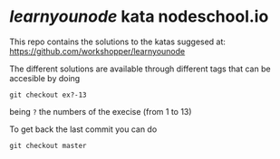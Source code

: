 # _learnyounode_ kata nodeschool.io

This repo contains the solutions to the katas suggesed at: https://github.com/workshopper/learnyounode

The different solutions are available through different tags that can be accesible by doing

    git checkout ex?-13

being `?` the numbers of the execise (from 1 to 13)

To get back the last commit you can do

    git checkout master